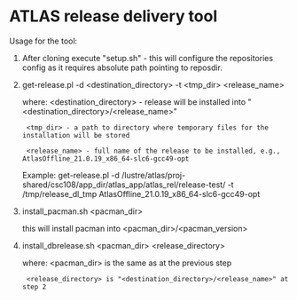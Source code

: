 ATLAS release delivery tool
===============================

Usage for the tool: 

1) After cloning execute "setup.sh" - this will configure the repositories config as it requires absolute path pointing to reposdir.

2) get-release.pl -d <destination_directory> -t <tmp_dir> <release_name>

	where: <destination_directory> - release will be installed into "<destination_directory>/<release_name>"

		<tmp_dir> - a path to directory where temporary files for the installation will be stored

		<release_name> - full name of the release to be installed, e.g., AtlasOffline_21.0.19_x86_64-slc6-gcc49-opt

	Example:
		get-release.pl -d /lustre/atlas/proj-shared/csc108/app_dir/atlas_app/atlas_rel/release-test/ -t /tmp/release_dl_tmp  AtlasOffline_21.0.19_x86_64-slc6-gcc49-opt

3) install_pacman.sh <pacman_dir>

	this will install pacman into <pacman_dir>/<pacman_version>

4) install_dbrelease.sh <pacman_dir> <release_directory> 

	where: <pacman_dir> is the same as at the previous step

		<release_directory> is "<destination_directory>/<release_name>" at step 2

